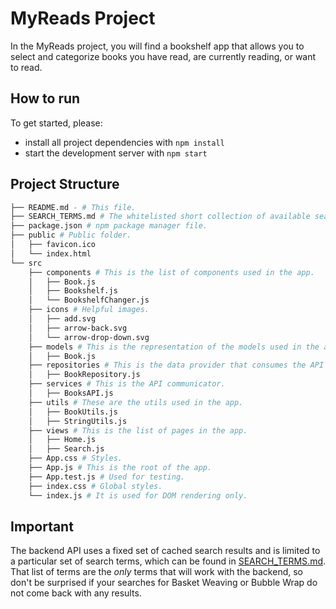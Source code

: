 
# MyReads Project

In the MyReads project, you will find a bookshelf app that allows you to select and categorize books you have read, are currently reading, or want to read.

## How to run

To get started, please:

* install all project dependencies with `npm install`
* start the development server with `npm start`

## Project Structure
```bash
├── README.md - # This file.
├── SEARCH_TERMS.md # The whitelisted short collection of available search terms.
├── package.json # npm package manager file.
├── public # Public folder.
│   ├── favicon.ico
│   └── index.html
└── src
    ├── components # This is the list of components used in the app.
    │   ├── Book.js
    │   ├── Bookshelf.js
    │   └── BookshelfChanger.js
    ├── icons # Helpful images.
    │   ├── add.svg
    │   ├── arrow-back.svg
    │   └── arrow-drop-down.svg
    ├── models # This is the representation of the models used in the app.
    │   ├── Book.js
    ├── repositories # This is the data provider that consumes the API and parses the result.
    │   ├── BookRepository.js
    ├── services # This is the API communicator.
    │   ├── BooksAPI.js
    ├── utils # These are the utils used in the app.
    │   ├── BookUtils.js
    │   ├── StringUtils.js
    ├── views # This is the list of pages in the app.
    │   ├── Home.js
    │   ├── Search.js
    ├── App.css # Styles.
    ├── App.js # This is the root of the app.
    ├── App.test.js # Used for testing.
    ├── index.css # Global styles.
    └── index.js # It is used for DOM rendering only.
```

## Important
The backend API uses a fixed set of cached search results and is limited to a particular set of search terms, which can be found in [SEARCH_TERMS.md](SEARCH_TERMS.md). That list of terms are the _only_ terms that will work with the backend, so don't be surprised if your searches for Basket Weaving or Bubble Wrap do not come back with any results.

